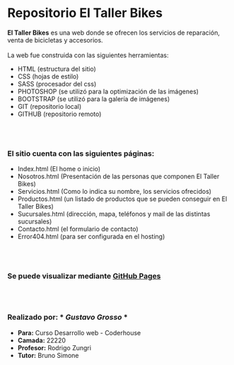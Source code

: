 # **Repositorio El Taller Bikes**

**El Taller Bikes** es una web donde se ofrecen los servicios de reparación, venta de bicicletas y accesorios.<br/><br/>
La web fue construida con las siguientes herramientas:<br/>
+ HTML (estructura del sitio)
+ CSS (hojas de estilo)
+ SASS (procesador del css)
+ PHOTOSHOP (se utilizó para la optimización de las imágenes)
+ BOOTSTRAP (se utilizó para la galería de imágenes)
+ GIT (repositorio local)
+ GITHUB (repositorio remoto)

<br/><br/>

### El sitio cuenta con las siguientes páginas:


+ Index.html (El home o inicio)
+ Nosotros.html (Presentación de las personas que componen El Taller Bikes)
+ Servicios.html (Como lo indica su nombre, los servicios ofrecidos)
+ Productos.html (un listado de productos que se pueden conseguir en El Taller Bikes)
+ Sucursales.html (dirección, mapa, teléfonos y mail de las distintas sucursales)
+ Contacto.html (el formulario de contacto)
+ Error404.html (para ser configurada en el hosting)

<br/><br/>

### Se puede visualizar mediante [GitHub Pages](https://gusgrosso.github.io/eltallerbikes/)

<br/><br/>

### Realizado por: * *Gustavo Grosso* * <br/>
+ **Para:** Curso Desarrollo web - Coderhouse
+ **Camada:** 22220
+ **Profesor:** Rodrigo Zungri
+ **Tutor:** Bruno Simone